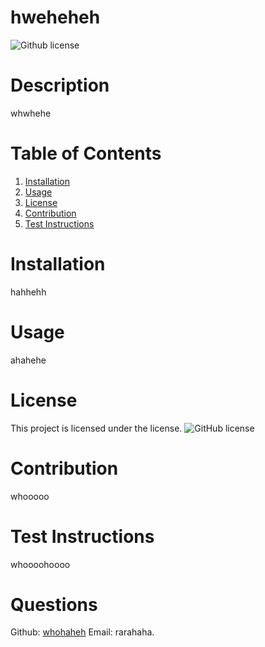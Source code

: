 # hweheheh
  ![Github license](https://img.shields.io/badge/license--blue.svg)
  # Description
  whwhehe
  # Table of Contents
  1. [Installation](#installation)
  2. [Usage](#usage)
  3. [License](#license)
  4. [Contribution](#contribution)
  5. [Test Instructions](#TestInstructions)
  # Installation
  hahhehh
  # Usage
  ahahehe
  # License
  This project is licensed under the  license. 
  ![GitHub license](https://img.shields.io/badge/license-MIT-blue.svg)
  # Contribution
  whooooo
  # Test Instructions
  whoooohoooo
  # Questions
  Github: [whohaheh](https://github.com/whohaheh) Email: rarahaha.
  